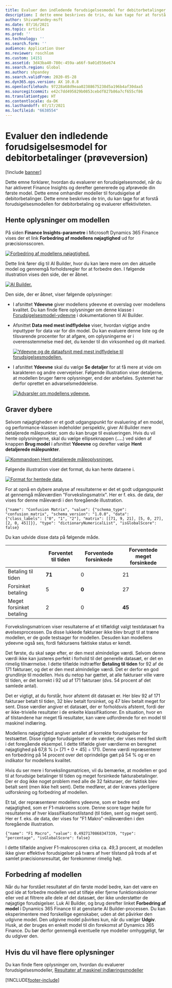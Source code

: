 ```yaml
---
title: Evaluer den indledende forudsigelsesmodel for debitorbetalinger (prøveversion)
description: I dette emne beskrives de trin, du kan tage for at forstå forudsigelsesmodellen for debitorbetaling og evaluerer effektiviteten.
author: ShivamPandey-msft
ms.date: 07/16/2021
ms.topic: article
ms.prod: ''
ms.technology: ''
ms.search.form: ''
audience: Application User
ms.reviewer: roschlom
ms.custom: 14151
ms.assetid: 3d43ba40-780c-459a-a66f-9a01d556e674
ms.search.region: Global
ms.author: shpandey
ms.search.validFrom: 2020-05-28
ms.dyn365.ops.version: AX 10.0.8
ms.openlocfilehash: 97228a68d9eaa02388675238d5a196b4af30daa5
ms.sourcegitcommit: e42c7dd495829b0853cebdf827b86a7cf655cf86
ms.translationtype: HT
ms.contentlocale: da-DK
ms.lasthandoff: 07/17/2021
ms.locfileid: "6638554"
---
```

# <a name="evaluate-the-initial-customer-payment-prediction-model-preview"></a>Evaluer den indledende forudsigelsesmodel for debitorbetalinger (prøveversion)

[!include [banner](../includes/banner.md)]

Dette emne forklarer, hvordan du evaluerer en forudsigelsesmodel, når du har aktiveret Finance Insights og derefter genererede og afprøvede din første model. Dette emne omhandler modeller til forudsigelse af debitorbetalinger. Dette emne beskrives de trin, du kan tage for at forstå forudsigelsesmodellen for debitorbetaling og evaluerer effektiviteten.

## <a name="getting-details-about-the-model"></a>Hente oplysninger om modellen

På siden **Finance Insights-parametre** i Microsoft Dynamics 365 Finance vises der et link **Forbedring af modellens nøjagtighed** ud for præcisionsscoren.

[![Forbedring af modellens nøjagtighed.](./media/prediction-model.png)](./media/prediction-model.png)

Dette link fører dig til AI Builder, hvor du kan lære mere om den aktuelle model og gennemgå forholdsregler for at forbedre den. I følgende illustration vises den side, der er åbnet.

[![AI Builder.](./media/what-to-predict.png)](./media/what-to-predict.png)

Den side, der er åbnet, viser følgende oplysninger:

- I afsnittet **Ydeevne** giver modellens ydeevne et overslag over modellens kvalitet. Du kan finde flere oplysninger om denne klasse i [Forudsigelsesmodel-ydeevne](/ai-builder/prediction-performance) i dokumentationen til AI Builder.
- Afsnittet **Data med mest indflydelse** viser, hvordan vigtige andre inputtyper for data var for din model. Du kan evaluere denne liste og de tilsvarende procenter for at afgøre, om oplysningerne er i overensstemmelse med det, du kender til din virksomhed og dit marked.

    [![Ydeevne og de dataafsnit med mest indflydelse til forudsigelsesmodellen.](./media/models.png)](./media/models.png)

- I afsnittet **Ydeevne** skal du vælge **Se detaljer** for at få mere at vide om karakteren og andre overvejelser. Følgende illustration viser detaljerne, at modellen bruger færre oplysninger, end der anbefales. Systemet har derfor oprettet en advarselsmeddelelse.

    [![Advarsler om modellens ydeevne.](./media/details.png)](./media/details.png)

## <a name="digging-deeper"></a>Graver dybere

Selvom nøjagtigheden er et godt udgangspunkt for evaluering af en model, og performance-klassen indeholder perspektiv, giver AI Builder mere detaljerede målepunkter, som du kan bruge til evalueringen. Hvis du vil hente oplysningerne, skal du vælge ellipseknappen (**....**) ved siden af knappen **Brug model** i afsnittet **Ydeevne** og derefter vælge **Hent detaljerede målepunkter**.

[![Kommandoen Hent detaljerede måleoplysninger.](./media/performance.png)](./media/performance.png)

Følgende illustration viser det format, du kan hente dataene i.

[![Format for hentede data.](./media/data-format.png)](./media/data-format.png)

For at opnå en dybere analyse af resultaterne er det et godt udgangspunkt at gennemgå måleværdien "Forvekslingsmatrix". Her er f. eks. de data, der vises for denne måleværdi i den foregående illustration.

`{"name": "Confusion Matrix", "value": {"schema_type": "confusion_matrix", "schema_version": "1.0.0", "data": {"class_labels": ["0", "1", "2"], "matrix": [[71, 9, 21], [5, 0, 27], [2, 0, 45]]}}, "type": "dictionaryNumericalList", "isGlobalScore": false}`

Du kan udvide disse data på følgende måde.

| &nbsp;                   | Forventet til tiden | Forventede forsinkede | Forventede meget forsinkede |
|--------------------------|-------------------|----------------|---------------------|
| Betaling til tiden   | **71**            | 0              | 21                  |
| Forsinket betaling      | 5                 | **0**          | 27                  |
| Meget forsinket betaling | 2                 | 0              | **45**              |

Forvekslingsmatricen viser resultaterne af et tilfældigt valgt testdatasæt fra øvelsesprocessen. Da disse lukkede fakturaer ikke blev brugt til at træne modellen, er de gode testsager for modellen. Desuden kan modellens ydeevne også ses, fordi fakturaens faktiske status er kendt.

Det første, du skal søge efter, er den mest almindelige værdi. Selvom denne værdi ikke kan justeres perfekt i forhold til det generelle datasæt, er det en rimelig tilnærmelse. I dette tilfælde indtræffer **Betaling til tiden** for 92 af de 171 fakturaer, og det er den mest almindelige værdi. Det er derfor en god grundlinje til modellen. Hvis du netop har gættet, at alle fakturaer ville være til tiden, er det korrekt i 92 ud af 171 fakturaer (dvs. 54 procent af det samlede antal).

Det er vigtigt, at du forstår, hvor afstemt dit datasæt er. Her blev 92 af 171 fakturaer betalt til tiden, 32 blev betalt forsinket, og 47 blev betalt meget for sent. Disse værdier angiver et datasæt, der er forholdsvis afstemt, fordi der er ikke-trivielle resultater i de enkelte klassifikationer. En situation, hvor en af tilstandene har meget få resultater, kan være udfordrende for en model til maskinel indlæring.

Modellens nøjagtighed angiver antallet af korrekte forudsigelser for testsættet. Disse rigtige forudsigelser er de værdier, der vises med fed skrift i det foregående eksempel. I dette tilfælde giver værdierne en beregnet nøjagtighed på 67,8 % (= \[71 + 0 + 45\] ÷ 171). Denne værdi repræsenterer en forbedring på 14 procent over det oprindelige gæt på 54 % og er en indikator for modellens kvalitet.

Hvis du ser mere i forvekslingsmatricen, vil du bemærke, at modellen er god til at forudsige betalinger til tiden og meget forsinkede fakturabetalinger. Der er dog ikke noget problem med alle de 32 fakturaer, der faktisk blev betalt sent (men ikke helt sent). Dette medfører, at der kræves yderligere udforskning og forbedring af modellen.

Et tal, der repræsenterer modellens ydeevne, som er bedre end nøjagtighed, som er F1-makroens score. Denne score tager højde for resultaterne af hver klassifikationstilstand (til tiden, sent og meget sent). Her er f. eks. de data, der vises for "F1 Makro"-måleværdien i den foregående illustration.

`{"name": "F1 Macro", "value": 0.4927170868347339, "type": "percentage", "isGlobalScore": false}`

I dette tilfælde angiver F1-makroscoren cirka ca. 49,3 procent, at modellen ikke giver effektive forudsigelser på tværs af hver tilstand på trods af et samlet præcisionsresultat, der forekommer rimelig højt.

## <a name="improving-the-model"></a>Forbedring af modellen

Når du har forstået resultatet af din første model bedre, kan det være en god ide at forbedre modellen ved at tilføje eller fjerne funktionskolonner eller ved at filtrere alle dele af det datasæt, der ikke understøtter de nøjagtige forudsigelser. Luk AI Builder, og brug derefter linket **Forbedring af model** i Dynamics 365 Finance til at genstarte AI Builder-processen. Du kan eksperimentere med forskellige egenskaber, uden at det påvirker den udgivne model. Den udgivne model påvirkes kun, når du vælger **Udgiv**. Husk, at der bruges en enkelt model til din forekomst af Dynamics 365 Finance. Du bør derfor gennemgå eventuelle nye modeller omhyggeligt, før du udgiver den.

## <a name="for-more-information"></a>Hvis du vil have flere oplysninger

Du kan finde flere oplysninger om, hvordan du evaluerer forudsigelsesmodeller, [Resultater af maskinel indlæringsmodeller](/confusion-matrix.md)

[!INCLUDE[footer-include](../../includes/footer-banner.md)]
